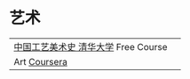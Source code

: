 # 艺术

|                                                                                                       |   |
| ----------------------------------------------------------------------------------------------------- | - |
| [中国工艺美术史 清华大学](https://www.youtube.com/playlist?list=PLgvxkXbWub7gBFTCbSnSiVGJJ7ZGnV\_yJ) Free Course |   |
| Art [Coursera](https://www.youtube.com/playlist?list=PLVext98k2evi5NpfMuaayyFPi6kX7AUpr)              |   |
